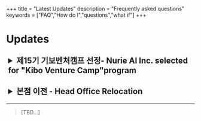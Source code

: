+++
title = "Latest Updates"
description = "Frequently asked questions"
keywords = ["FAQ","How do I","questions","what if"]
+++

# Updates
<details style="transition: background-color 0.3s ease;">
  <summary style="font-size: 1.5em; font-weight: bold; cursor: pointer; padding: 5px; border-radius: 5px; transition: background-color 0.3s ease;" 
    onmouseover="this.style.backgroundColor='#e0e0e0';" 
    onmouseout="this.style.backgroundColor='';">
    제15기 기보벤처캠프 선정- Nurie AI Inc. selected for "Kibo Venture Camp"program</summary>
  <p style="font-size: 1.2em;">(주)누리에에이아이가 기술보증기금 벤처혁신금융부에서 운영하는 '제15기 기보벤처캠프'에 선정되었습니다. 
  <br> 기보벤처캠프는 참여기업, 운영사(액셀러레이터), 그리고 기술보증기금 3자가 함께 기술창업기업의 성공창업과 일자리 창출을 견인하는 액셀러레이팅 프로그램입니다. 
  <br> 프로그램 기간동안 많이 배우고, 성과낼 수 있도록 하겠습니다.
  <br>Nurie AI Inc. has been selected for the 15th "Kibo Venture Camp," operated by the Venture Innovation Finance Department of the Korea Technology Finance Corporation("Kibo").
  <br>Kibo Venture Camp is an accelerator program that fosters the growth of technology startups through collaboration between participating companies, accelerators, and the Korea Technology Finance Corporation. This partnership aims to promote entrepreneurship and job creation.</p>
</details>
<br>
<details style="transition: background-color 0.3s ease;">
  <summary style="font-size: 1.5em; font-weight: bold; cursor: pointer; padding: 5px; border-radius: 5px; transition: background-color 0.3s ease;" 
    onmouseover="this.style.backgroundColor='#e0e0e0';" 
    onmouseout="this.style.backgroundColor='';">
    본점 이전 - Head Office Relocation</summary>
  <p style="font-size: 1.2em;">이전 주소 : 서울특별시 용산구 이태원로 239, 5층(한남동)
  <br> 새로운 주소 : 인천광역시 연수구 인천타워대로 323, A동 2001~2006호 A197(송도동, 송도센트로드)
  <br> We would like to inform you that our head office has been relocated as of June 28, 2024.<br>Previous Address: 5th Floor, 239 Itaewon-ro, Yongsan-gu, Seoul (Hannam-dong) 
  <br>New Address: A197, 2001~2006 Ho, Tower A, 323 Incheon Tower-daero, Yeonsu-gu, Incheon (Songdo Central Road, Songdo-dong)</p>
</details>

---

> [TBD...]
